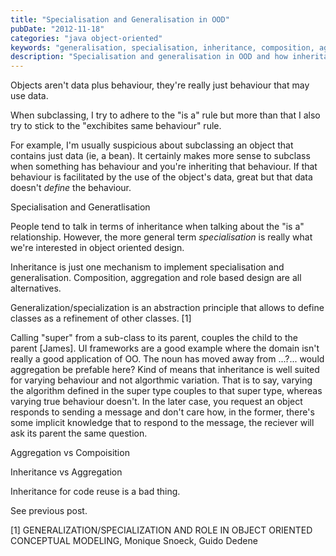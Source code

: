 ```yaml
---
title: "Specialisation and Generalisation in OOD"
pubDate: "2012-11-18"
categories: "java object-oriented"
keywords: "generalisation, specialisation, inheritance, composition, aggregation"
description: "Specialisation and generalisation in OOD and how inheritance, aggregation and compoisition fit in."
---
```




Objects aren't data plus behaviour, they're really just behaviour that may use data.

When subclassing, I try to adhere to the "is a" rule but more than that I also try to stick to the "exchibites same behaviour" rule.

For example, I'm usually suspicious about subclassing an object that contains just data (ie, a bean). It certainly makes more sense to subclass when something has behaviour and you're inheriting that behaviour. If that behaviour is facilitated by the use of the object's data, great but that data doesn't *define* the behaviour.

Specialisation and Generatlisation

People tend to talk in terms of inheritance when talking about the "is a" relationship. However, the more general term _specialisation_ is really what we're interested in object oriented design. 

Inheritance is just one mechanism to implement specialisation and generalisation. Composition, aggregation and role based design are all alternatives.


Generalization/specialization is an abstraction principle that allows to define classes as a refinement of other
classes. [1]

Calling "super" from a sub-class to its parent, couples the child to the parent [James]. UI frameworks are a good example where the domain isn't really a good application of OO. The noun has moved away from ...?... would aggregation be prefable here? Kind of means that inheritance is well suited for varying behaviour and not algorthmic variation. That is to say, varying the algorithm defined in the super type couples to that super type, whereas varying true behaviour doesn't. In the later case, you request an object responds to sending a message and don't care how, in the former, there's some implicit knowledge that to respond to the message, the reciever will ask its parent the same question.

Aggregation vs Compoisition

Inheritance vs Aggregation

Inheritance for code reuse is a bad thing.


See previous post.


[1] GENERALIZATION/SPECIALIZATION AND ROLE IN OBJECT
ORIENTED CONCEPTUAL MODELING, Monique Snoeck, Guido Dedene